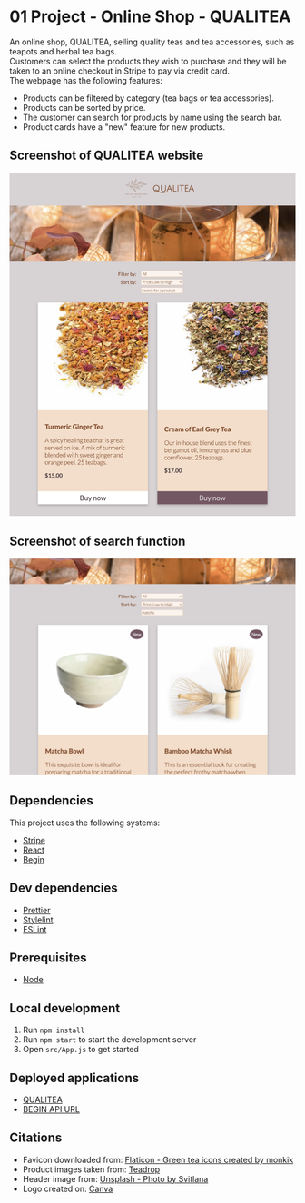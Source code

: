 # 01 Project - Online Shop - QUALITEA

An online shop, QUALITEA, selling quality teas and tea accessories, such as teapots and herbal tea bags.\
Customers can select the products they wish to purchase and they will be taken to an online checkout in Stripe to pay via credit card.\
The webpage has the following features:

- Products can be filtered by category (tea bags or tea accessories).
- Products can be sorted by price.
- The customer can search for products by name using the search bar.
- Product cards have a "new" feature for new products.

## Screenshot of QUALITEA website

![Screenshot of QUALITEA website](screenshot-qualitea-tablet.png)

## Screenshot of search function

![Screenshot of website search function](screenshot-matcha-search.png)

## Dependencies

This project uses the following systems:

- [Stripe](https://stripe.com/)
- [React](https://github.com/facebook/react)
- [Begin](https://begin.com/)

## Dev dependencies

- [Prettier](https://prettier.io/)
- [Stylelint](https://stylelint.io/)
- [ESLint](https://eslint.org/)

## Prerequisites

- [Node](https://nodejs.org/)

## Local development

1. Run `npm install`
2. Run `npm start` to start the development server
3. Open `src/App.js` to get started

## Deployed applications

- [QUALITEA](https://qualitea.netlify.app/)
- [BEGIN API URL](https://music-2o5-staging.begin.app)

## Citations

- Favicon downloaded from: [Flaticon - Green tea icons created by monkik](https://www.flaticon.com/free-icons/green-tea)
- Product images taken from: [Teadrop](https://www.teadrop.com.au/)
- Header image from: [Unsplash - Photo by Svitlana](https://unsplash.com/photos/eXw6CPGWwcg)
- Logo created on: [Canva](https://www.canva.com/)
